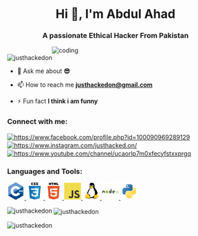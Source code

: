 <h1 align="center">Hi 👋, I'm Abdul Ahad</h1>
<h3 align="center">A passionate Ethical Hacker From Pakistan</h3>

<img align="right" alt="coding" width="400" src="https://raw.githubusercontent.com/JustHackedOn/JustHackedOn/main/the%20hacker.gif"></img>

<p align="left"> <img src="https://komarev.com/ghpvc/?username=justhackedon&label=Profile%20views&color=0e75b6&style=flat" alt="justhackedon" /> </p>

- 💬 Ask me about **😎**

- 📫 How to reach me **justhackedon@gmail.com**

- ⚡ Fun fact **I think i am funny**

<h3 align="left">Connect with me:</h3>
<p align="left">
<a href="https://fb.com/https://www.facebook.com/profile.php?id=100090969289129" target="blank"><img align="center" src="https://raw.githubusercontent.com/rahuldkjain/github-profile-readme-generator/master/src/images/icons/Social/facebook.svg" alt="https://www.facebook.com/profile.php?id=100090969289129" height="30" width="40" /></a>
<a href="https://instagram.com/https://www.instagram.com/justhacked.on/" target="blank"><img align="center" src="https://raw.githubusercontent.com/rahuldkjain/github-profile-readme-generator/master/src/images/icons/Social/instagram.svg" alt="https://www.instagram.com/justhacked.on/" height="30" width="40" /></a>
<a href="https://www.youtube.com/c/https://www.youtube.com/channel/ucaorlp7m0xfecyfstxxprgq" target="blank"><img align="center" src="https://raw.githubusercontent.com/rahuldkjain/github-profile-readme-generator/master/src/images/icons/Social/youtube.svg" alt="https://www.youtube.com/channel/ucaorlp7m0xfecyfstxxprgq" height="30" width="40" /></a>
</p>

<h3 align="left">Languages and Tools:</h3>
<p align="left"> <a href="https://www.w3schools.com/cpp/" target="_blank" rel="noreferrer"> <img src="https://raw.githubusercontent.com/devicons/devicon/master/icons/cplusplus/cplusplus-original.svg" alt="cplusplus" width="40" height="40"/> </a> <a href="https://www.w3schools.com/css/" target="_blank" rel="noreferrer"> <img src="https://raw.githubusercontent.com/devicons/devicon/master/icons/css3/css3-original-wordmark.svg" alt="css3" width="40" height="40"/> </a> <a href="https://www.w3.org/html/" target="_blank" rel="noreferrer"> <img src="https://raw.githubusercontent.com/devicons/devicon/master/icons/html5/html5-original-wordmark.svg" alt="html5" width="40" height="40"/> </a> <a href="https://developer.mozilla.org/en-US/docs/Web/JavaScript" target="_blank" rel="noreferrer"> <img src="https://raw.githubusercontent.com/devicons/devicon/master/icons/javascript/javascript-original.svg" alt="javascript" width="40" height="40"/> </a> <a href="https://www.linux.org/" target="_blank" rel="noreferrer"> <img src="https://raw.githubusercontent.com/devicons/devicon/master/icons/linux/linux-original.svg" alt="linux" width="40" height="40"/> </a> <a href="https://nodejs.org" target="_blank" rel="noreferrer"> <img src="https://raw.githubusercontent.com/devicons/devicon/master/icons/nodejs/nodejs-original-wordmark.svg" alt="nodejs" width="40" height="40"/> </a> <a href="https://www.python.org" target="_blank" rel="noreferrer"> <img src="https://raw.githubusercontent.com/devicons/devicon/master/icons/python/python-original.svg" alt="python" width="40" height="40"/> </a> </p>

<p><img align="left" src="https://github-readme-stats.vercel.app/api/top-langs?username=justhackedon&show_icons=true&locale=en&layout=compact" alt="justhackedon" /></p>

<p>&nbsp;<img align="center" src="https://github-readme-stats.vercel.app/api?username=justhackedon&show_icons=true&locale=en" alt="justhackedon" /></p>

<p><img align="center" src="https://github-readme-streak-stats.herokuapp.com/?user=justhackedon&" alt="justhackedon" /></p>
